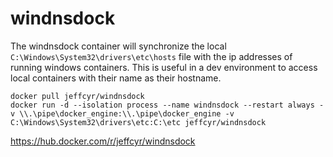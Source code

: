 # windnsdock

The windnsdock container will synchronize the local `C:\Windows\System32\drivers\etc\hosts` file with the ip addresses of running windows containers. This is useful in a dev environment to access local containers with their name as their hostname.

```
docker pull jeffcyr/windnsdock
docker run -d --isolation process --name windnsdock --restart always -v \\.\pipe\docker_engine:\\.\pipe\docker_engine -v C:\Windows\System32\drivers\etc:C:\etc jeffcyr/windnsdock
```

https://hub.docker.com/r/jeffcyr/windnsdock
